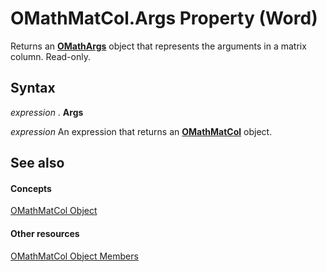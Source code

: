 
# OMathMatCol.Args Property (Word)

Returns an  **[OMathArgs](5e4d542b-11c3-8cb8-be2a-5b990e777290.md)** object that represents the arguments in a matrix column. Read-only.


## Syntax

 _expression_ . **Args**

 _expression_ An expression that returns an **[OMathMatCol](5ba2c52f-d190-0b0e-41e7-3e20a52ac77e.md)** object.


## See also


#### Concepts


[OMathMatCol Object](5ba2c52f-d190-0b0e-41e7-3e20a52ac77e.md)
#### Other resources


[OMathMatCol Object Members](bf4a42a2-0551-9408-8905-3716f9553b2b.md)
